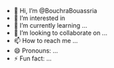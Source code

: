 - 👋 Hi, I’m @BouchraBouassria
- 👀 I’m interested in 
- 🌱 I’m currently learning ...
- 💞️ I’m looking to collaborate on ...
- 📫 How to reach me ...
- 😄 Pronouns: ...
- ⚡ Fun fact: ...

<!---
BouchraBouassria/BouchraBouassria is a ✨ special ✨ repository because its `README.md` (this file) appears on your GitHub profile.
You can click the Preview link to take a look at your changes.
--->
